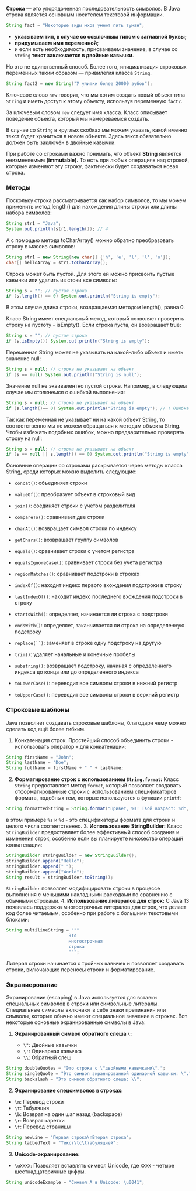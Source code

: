 **Строка** — это упорядоченная последовательность символов. В Java строка является основным носителем текстовой информации.
```java
String fact = "Некоторые виды мхов умеют пить туман";
```
- **указываем тип, в случае со ссылочным типом с заглавной буквы;**
- **придумываем имя переменной;**
- и если есть необходимость, присваиваем значение, в случае со `String` **текст заключается в двойные кавычки**.

Но это не единственный способ. Более того, инициализация строковых переменных таким образом — привилегия класса `String`.

```java
String fact2 = new String("У улитки более 20000 зубов"); 
```

Ключевое слово `new` говорит, что мы хотим создать новый объект типа `String` и иметь доступ к этому объекту, используя переменную `fact2`.

За ключевым словом `new` следует имя класса. Класс описывает поведение объекта, который мы намереваемся создать.

В случае со `String` в круглых скобках мы можем указать, какой именно текст будет храниться в новом объекте. Здесь текст обязательно должен быть заключён в двойные кавычки.

При работе со строками важно понимать, что объект **String** является неизменяемым **(immutable).** То есть при любых операциях над строкой, которые изменяют эту строку, фактически будет создаваться новая строка.

### Методы
Поскольку строка рассматривается как набор символов, то мы можем применить метод length() для нахождения длины строки или длины набора символов:

```java
String str1 = "Java";
System.out.println(str1.length()); // 4
```

А с помощью метода toCharArray() можно обратно преобразовать строку в массив символов:

```java
String str1 = new String(new char[] {'h', 'e', 'l', 'l', 'o'});
char[] helloArray = str1.toCharArray();
```

Строка может быть пустой. Для этого ей можно присвоить пустые кавычки или удалить из стоки все символы:
```java
String s = ""; // пустая строка
if (s.length() == 0) System.out.println("String is empty");
```

В этом случае длина строки, возвращаемая методом length(), равна 0.

Класс String имеет специальный метод, который позволяет проверить строку на пустоту - isEmpty(). Если строка пуста, он возвращает true:
```java
String s = ""; // пустая строка
if (s.isEmpty()) System.out.println("String is empty");
```
Переменная String может не указывать на какой-либо объект и иметь значение null:

```java
String s = null; // строка не указывает на объект
if (s == null) System.out.println("String is null");
```
Значение null не эквивалентно пустой строке. Например, в следующем случае мы столкнемся с ошибкой выполнения:

```java
String s = null; // строка не указывает на объект
if (s.length()== 0) System.out.println("String is empty"); // ! Ошибка
```
Так как переменная не указывает ни на какой объект String, то соответственно мы не можем обращаться к методам объекта String. Чтобы избежать подобных ошибок, можно предварительно проверять строку на null:

```java
String s = null; // строка не указывает на объект
if (s == null || s.length() == 0) System.out.println("String is empty");
```

Основные операции со строками раскрывается через методы класса String, среди которых можно выделить следующие:

- `concat()`: объединяет строки
    
- `valueOf()`: преобразует объект в строковый вид
    
- `join()`: соединяет строки с учетом разделителя
    
- `сompareTo()`: сравнивает две строки
    
- `charAt()`: возвращает символ строки по индексу
    
- `getChars()`: возвращает группу символов
    
- `equals()`: сравнивает строки с учетом регистра
    
- `equalsIgnoreCase()`: сравнивает строки без учета регистра
    
- `regionMatches()`: сравнивает подстроки в строках
    
- `indexOf()`: находит индекс первого вхождения подстроки в строку
    
- `lastIndexOf()`: находит индекс последнего вхождения подстроки в строку
    
- `startsWith()`: определяет, начинается ли строка с подстроки
    
- `endsWith()`: определяет, заканчивается ли строка на определенную подстроку
    
- `replace(``)`: заменяет в строке одну подстроку на другую
    
- `trim()`: удаляет начальные и конечные пробелы
    
- `substring()`: возвращает подстроку, начиная с определенного индекса до конца или до определенного индекса
    
- `toLowerCase()`: переводит все символы строки в нижний регистр
    
- `toUpperCase()`: переводит все символы строки в верхний регистр

### Строковые шаблоны
Java позволяет создавать строковые шаблоны, благодаря чему можно сделать код ещё более гибким.

1. Конкатенация строк.
	Простейший способ объединить строки - использовать оператор `+` для конкатенации:
```Java
String firstName = "John";
String lastName = "Doe";
String fullName = firstName + " " + lastName;
```
2. **Форматирование строк с использованием `String.format`:** Класс `String` предоставляет метод `format`, который позволяет создавать отформатированные строки с использованием спецификаторов формата, подобных тем, которые используются в функции `printf`:
```java
String formattedString = String.format("Привет, %s! Твой возраст: %d", firstName, 25);
```
в этом примере `%s` и `%d` - это спецификаторы формата для строки и целого числа соответственно.
3. **Использование StringBuilder:** Класс `StringBuilder` предоставляет более эффективный способ создания и изменения строк, особенно если вы планируете множество операций конкатенации:
```java
StringBuilder stringBuilder = new StringBuilder();
stringBuilder.append("Hello");
stringBuilder.append(" ");
stringBuilder.append("World");
String result = stringBuilder.toString();
```
`StringBuilder` позволяет модифицировать строки в процессе выполнения с меньшими накладными расходами по сравнению с обычными строками.
4. **Использование литералов для строк:** С Java 13 появилась поддержка многострочных литералов для строк, что делает код более читаемым, особенно при работе с большими текстовыми блоками:
```java
String multilineString = """
                        Это
                        многострочная
                        строка
                        """;
```
Литерал строки начинается с тройных кавычек и позволяет создавать строки, включающие переносы строки и форматирование.

### Экраниерование
Экранирование (escaping) в Java используется для вставки специальных символов в строки или символьные литералы. Специальные символы включают в себя знаки препинания или символы, которые обычно имеют специальное значение в строках. Вот некоторые основные экранированные символы в Java:

1. **Экранированный символ обратного слеша `\`:**
    
    - `\"`: Двойные кавычки
    - `\'`: Одинарная кавычка
    - `\\`: Обратный слеш
```java
String doubleQuotes = "Это строка с \"двойными кавычками\".";
String singleQuote = "Это символ экранированной одинарной кавычки: \'.";
String backslash = "Это символ обратного слеша: \\";
```
2. **Экранирование спецсимволов в строках:**

- `\n`: Перевод строки
- `\t`: Табуляция
- `\b`: Возврат на один шаг назад (backspace)
- `\r`: Возврат каретки
- `\f`: Перевод страницы
```java
String newLine = "Первая строка\nВторая строка";
String tabbedText = "Текст\tс\tтабуляцией";
```
3. **Unicode-экранирование:**

- `\uXXXX`: Позволяет вставлять символ Unicode, где `XXXX` - четыре шестнадцатеричные цифры.
```java
String unicodeExample = "Символ A в Unicode: \u0041";
```